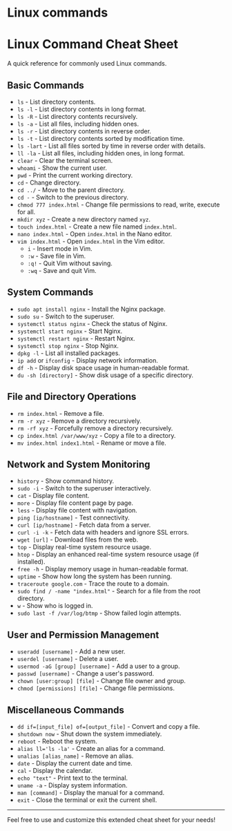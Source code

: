 # Linux commands 
# Linux Command Cheat Sheet

A quick reference for commonly used Linux commands.

## Basic Commands

- `ls` - List directory contents.
- `ls -l` - List directory contents in long format.
- `ls -R` - List directory contents recursively.
- `ls -a` - List all files, including hidden ones.
- `ls -r` - List directory contents in reverse order.
- `ls -t` - List directory contents sorted by modification time.
- `ls -lart` - List all files sorted by time in reverse order with details.
- `ll -la` - List all files, including hidden ones, in long format.
- `clear` - Clear the terminal screen.
- `whoami` - Show the current user.
- `pwd` - Print the current working directory.
- `cd` - Change directory.
- `cd ../` - Move to the parent directory.
- `cd -` - Switch to the previous directory.
- `chmod 777 index.html` - Change file permissions to read, write, execute for all.
- `mkdir xyz` - Create a new directory named `xyz`.
- `touch index.html` - Create a new file named `index.html`.
- `nano index.html` - Open `index.html` in the Nano editor.
- `vim index.html` - Open `index.html` in the Vim editor.
  - `i` - Insert mode in Vim.
  - `:w` - Save file in Vim.
  - `:q!` - Quit Vim without saving.
  - `:wq` - Save and quit Vim.

## System Commands

- `sudo apt install nginx` - Install the Nginx package.
- `sudo su` - Switch to the superuser.
- `systemctl status nginx` - Check the status of Nginx.
- `systemctl start nginx` - Start Nginx.
- `systemctl restart nginx` - Restart Nginx.
- `systemctl stop nginx` - Stop Nginx.
- `dpkg -l` - List all installed packages.
- `ip add` or `ifconfig` - Display network information.
- `df -h` - Display disk space usage in human-readable format.
- `du -sh [directory]` - Show disk usage of a specific directory.

## File and Directory Operations

- `rm index.html` - Remove a file.
- `rm -r xyz` - Remove a directory recursively.
- `rm -rf xyz` - Forcefully remove a directory recursively.
- `cp index.html /var/www/xyz` - Copy a file to a directory.
- `mv index.html index1.html` - Rename or move a file.

## Network and System Monitoring

- `history` - Show command history.
- `sudo -i` - Switch to the superuser interactively.
- `cat` - Display file content.
- `more` - Display file content page by page.
- `less` - Display file content with navigation.
- `ping [ip/hostname]` - Test connectivity.
- `curl [ip/hostname]` - Fetch data from a server.
- `curl -i -k` - Fetch data with headers and ignore SSL errors.
- `wget [url]` - Download files from the web.
- `top` - Display real-time system resource usage.
- `htop` - Display an enhanced real-time system resource usage (if installed).
- `free -h` - Display memory usage in human-readable format.
- `uptime` - Show how long the system has been running.
- `traceroute google.com` - Trace the route to a domain.
- `sudo find / -name "index.html"` - Search for a file from the root directory.
- `w` - Show who is logged in.
- `sudo last -f /var/log/btmp` - Show failed login attempts.

## User and Permission Management

- `useradd [username]` - Add a new user.
- `userdel [username]` - Delete a user.
- `usermod -aG [group] [username]` - Add a user to a group.
- `passwd [username]` - Change a user's password.
- `chown [user:group] [file]` - Change file owner and group.
- `chmod [permissions] [file]` - Change file permissions.

## Miscellaneous Commands

- `dd if=[input_file] of=[output_file]` - Convert and copy a file.
- `shutdown now` - Shut down the system immediately.
- `reboot` - Reboot the system.
- `alias ll='ls -la'` - Create an alias for a command.
- `unalias [alias_name]` - Remove an alias.
- `date` - Display the current date and time.
- `cal` - Display the calendar.
- `echo "text"` - Print text to the terminal.
- `uname -a` - Display system information.
- `man [command]` - Display the manual for a command.
- `exit` - Close the terminal or exit the current shell.

---

Feel free to use and customize this extended cheat sheet for your needs!
